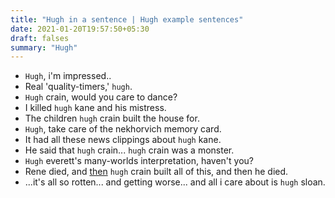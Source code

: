 ```yaml
---
title: "Hugh in a sentence | Hugh example sentences"
date: 2021-01-20T19:57:50+05:30
draft: falses
summary: "Hugh"
---
```

- `Hugh`, i'm impressed..
- Real 'quality-timers,' `hugh`.
- `Hugh` crain, would you care to dance?
- I killed `hugh` kane and his mistress.
- The children `hugh` crain built the house for.
- `Hugh`, take care of the nekhorvich memory card.
- It had all these news clippings about `hugh` kane.
- He said that `hugh` crain... `hugh` crain was a monster.
- `Hugh` everett's many-worlds interpretation, haven't you?
- Rene died, and <u>then</u> `hugh` crain built all of this, and then he died.
- ...it's all so rotten... and getting worse... and all i care about is `hugh` sloan.
                 
